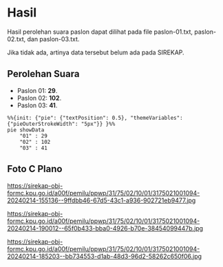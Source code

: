 # Hasil

Hasil perolehan suara paslon dapat dilihat pada file paslon-01.txt, paslon-02.txt, dan paslon-03.txt.

Jika tidak ada, artinya data tersebut belum ada pada SIREKAP.

## Perolehan Suara

 * Paslon 01: **29**.
 * Paslon 02: **102**.
 * Paslon 03: **41**.

```mermaid
%%{init: {"pie": {"textPosition": 0.5}, "themeVariables": {"pieOuterStrokeWidth": "5px"}} }%%
pie showData
    "01" : 29
    "02" : 102
    "03" : 41
```
## Foto C Plano

https://sirekap-obj-formc.kpu.go.id/a00f/pemilu/ppwp/31/75/02/10/01/3175021001094-20240214-155136--9ffdbb46-67d5-43c1-a936-902721eb9477.jpg

https://sirekap-obj-formc.kpu.go.id/a00f/pemilu/ppwp/31/75/02/10/01/3175021001094-20240214-190012--65f0b433-bba0-4926-b70e-38454099447b.jpg

https://sirekap-obj-formc.kpu.go.id/a00f/pemilu/ppwp/31/75/02/10/01/3175021001094-20240214-185203--bb734553-d1ab-48d3-96d2-58262c650f06.jpg
